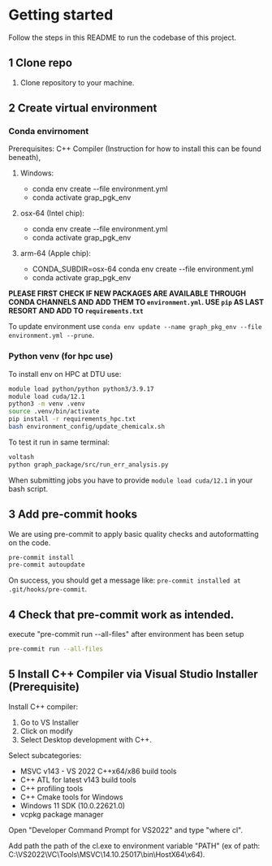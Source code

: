 Getting started
============
Follow the steps in this README to run the codebase of this project.

1 Clone repo 
----------------
1) Clone repository to your machine.


2 Create virtual environment
---------------- 

### Conda envirnoment

Prerequisites: C++ Compiler (Instruction for how to install this can be found beneath), 

1) Windows:
    * conda env create --file environment.yml  
    * conda activate grap_pgk_env

2) osx-64 (Intel chip):
    * conda env create --file environment.yml  
    * conda activate grap_pgk_env

3) arm-64 (Apple chip):
    * CONDA_SUBDIR=osx-64 conda env create --file environment.yml 
    * conda activate grap_pgk_env


**PLEASE FIRST CHECK IF NEW PACKAGES ARE AVAILABLE THROUGH CONDA CHANNELS AND ADD THEM TO ```environment.yml```. USE ```pip``` AS LAST RESORT AND ADD TO ```requirements.txt```**

To update environment use ```conda env update --name graph_pkg_env --file environment.yml --prune```.  

### Python venv (for hpc use)
To install env on HPC at DTU use: 
```bash
module load python/python python3/3.9.17 
module load cuda/12.1
python3 -m venv .venv
source .venv/bin/activate
pip install -r requirements_hpc.txt
bash environment_config/update_chemicalx.sh
```
To test it run in same terminal:

```bash
voltash
python graph_package/src/run_err_analysis.py
```
When submitting jobs you have to provide ```module load cuda/12.1``` in your bash script. 



3 Add pre-commit hooks
----------------
We are using pre-commit to apply basic quality checks and autoformatting on the code.
   
```bash
pre-commit install
pre-commit autoupdate
 ```

On success, you should get a message like: ``pre-commit installed at .git/hooks/pre-commit``.

4 Check that pre-commit work as intended. 
-----------------------------
execute "pre-commit run --all-files" after environment has been setup
```bash
pre-commit run --all-files
 ```


5 Install C++ Compiler via Visual Studio Installer (Prerequisite)
--------------------
Install C++ compiler:
1. Go to VS Installer
2. Click on modify
3. Select Desktop development with C++.

Select subcategories:
* MSVC v143 - VS 2022 C++x64/x86 build tools
* C++ ATL for latest v143 build tools
* C++ profiling tools
* C++ Cmake tools for Windows
* Windows 11 SDK (10.0.22621.0)
* vcpkg package manager

Open "Developer Command Prompt for VS2022" and type "where cl".

Add path the path of the cl.exe to environment variable "PATH"
(ex of path: C:\VS2022\VC\Tools\MSVC\14.10.25017\bin\HostX64\x64).